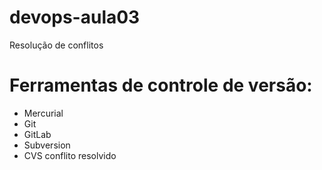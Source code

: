 # devops-aula03
Resolução de conflitos

# Ferramentas de controle de versão:

* Mercurial
* Git
* GitLab
* Subversion
* CVS
conflito resolvido